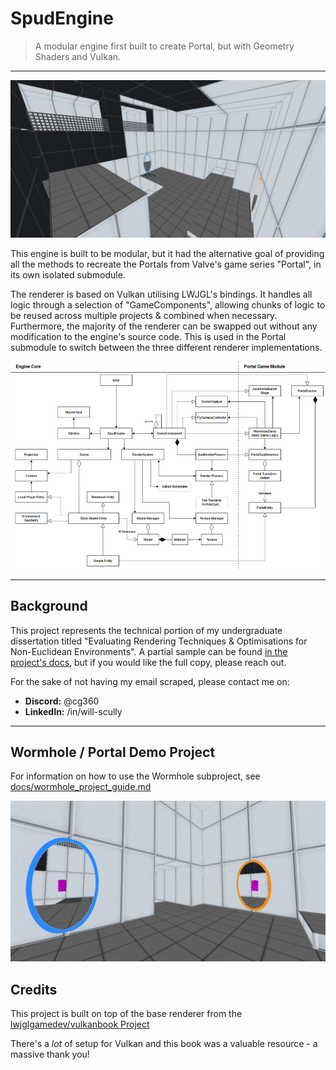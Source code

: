 # SpudEngine
> A modular engine first built to create Portal, but with Geometry Shaders and Vulkan.
---

![Image showing white testing chamber with an orange-blue portal pair across the room](docs/media/chamber_overview.png)

This engine is built to be modular, but it had the alternative goal of providing all the methods to recreate the Portals 
from Valve's game series "Portal", in its own isolated submodule.

The renderer is based on Vulkan utilising LWJGL's bindings. It handles all logic through a selection of
"GameComponents", allowing chunks of logic to be reused across multiple projects & combined when necessary.
Furthermore, the majority of the renderer can be swapped out without any modification to the engine's
source code. This is used in the Portal submodule to switch between the three different renderer implementations.

![UML-Like Diagram showing how the engine connects](docs/media/engine_topology.png)

---

## Background

This project represents the technical portion of my undergraduate dissertation titled "Evaluating Rendering Techniques & 
Optimisations for Non-Euclidean Environments". A partial sample can be found 
[in the project's docs](docs/portal_research/FinalReportSample.pdf), but if you would like the full copy, please reach out.

For the sake of not having my email scraped, please contact me on:

- **Discord:** @cg360
- **LinkedIn:** /in/will-scully

---

## Wormhole / Portal Demo Project

For information on how to use the Wormhole subproject, see [docs/wormhole_project_guide.md](docs/portal_research/wormhole_project_guide.md)

![](docs/media/recursion_double.png)

## Credits

This project is built on top of the base renderer from the [lwjglgamedev/vulkanbook Project](https://github.com/lwjglgamedev/vulkanbook)

There's a *lot* of setup for Vulkan and this book was a valuable resource - a massive thank you!
